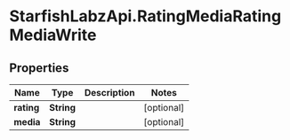 # StarfishLabzApi.RatingMediaRatingMediaWrite

## Properties
Name | Type | Description | Notes
------------ | ------------- | ------------- | -------------
**rating** | **String** |  | [optional] 
**media** | **String** |  | [optional] 
